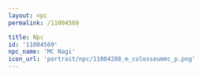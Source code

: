 ```yaml
---
layout: npc
permalink: /11004569

title: Npc
id: '11004569'
npc_name: 'MC Nagi'
icon_url: 'portrait/npc/11004288_m_colosseummc_p.png'
---
```


